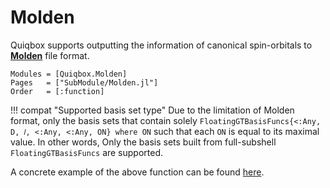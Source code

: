 # Molden

Quiqbox supports outputting the information of canonical spin-orbitals to [**Molden**](https://www3.cmbi.umcn.nl/molden/) file format.

```@autodocs
Modules = [Quiqbox.Molden]
Pages   = ["SubModule/Molden.jl"]
Order   = [:function]
```

!!! compat "Supported basis set type"
    Due to the limitation of Molden format, only the basis sets that contain solely `FloatingGTBasisFuncs{<:Any, D, 𝑙, <:Any, <:Any, ON} where ON` such that each `ON` is equal to its maximal value. In other words, Only the basis sets built from full-subshell `FloatingGTBasisFuncs` are supported.

A concrete example of the above function can be found [here](https://github.com/frankwswang/Quiqbox.jl/tree/main/examples).